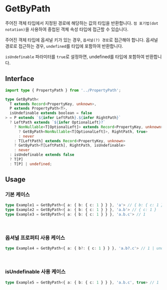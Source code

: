 # GetByPath

주어진 객체 타입에서 지정된 경로에 해당하는 값의 타입을 반환합니다.
`점 표기법(dot notation)`을 사용하여 중첩된 객체 속성 타입에 접근할 수 있습니다.

주어진 객체 타입에 옵셔널 키가 있는 경우, `옵셔널(?) 경로`로 접근해야 합니다. 옵셔널 경로로 접근하는 경우, `undefined`를 타입에 포함하여 반환합니다.

`isUndefinable` 파라미터를 `true`로 설정하면, undefined를 타입에 포함하여 반환합니다.

## Interface
```ts title="typescript"
import type { PropertyPath } from '../PropertyPath';

type GetByPath<
  T extends Record<PropertyKey, unknown>,
  P extends PropertyPath<T>,
  isUndefinable extends boolean = false
> = P extends `${infer LeftPath}.${infer RightPath}`
  ? LeftPath extends `${infer OptionalLeft}?`
    ? NonNullable<T[OptionalLeft]> extends Record<PropertyKey, unknown>
      ? GetByPath<NonNullable<T[OptionalLeft]>, RightPath, true>
      : never
    : T[LeftPath] extends Record<PropertyKey, unknown>
    ? GetByPath<T[LeftPath], RightPath, isUndefinable>
    : never
  : isUndefinable extends false
  ? T[P]
  : T[P] | undefined;
```

## Usage
### 기본 케이스
```ts title="typescript"
type Example1 = GetByPath<{ a: { b: { c: 1 } } }, 'a'> // { b: { c: 1 } }
type Example2 = GetByPath<{ a: { b: { c: 1 } } }, 'a.b'> // { c: 1 }
type Example3 = GetByPath<{ a: { b: { c: 1 } } }, 'a.b.c'> // 1
```

<br />

### 옵셔널 프로퍼티 사용 케이스
```ts title="typescript"
type Example4 = GetByPath<{ a: { b?: { c: 1 } } }, 'a.b?.c'> // 1 | undefined
```

<br />

### isUndefinable 사용 케이스
```ts title="typescript"
type Example5 = GetByPath<{ a: { b: { c: 1 } } }, 'a.b.c', true> // 1 | undefined
``` 